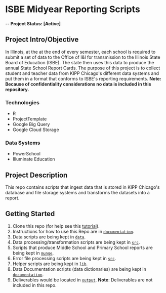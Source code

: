 # ISBE Midyear Reporting Scripts

#### -- Project Status: [Active]

## Project Intro/Objective
In Illinois, at the at the end of every semester, each school is required to submit a set of data to the Office of I&I for transmission to the Illinois State Board of Education (ISBE). The state then uses this data to produce the annual State School Report Cards. The purpose of this project is to collect student and teacher data from KIPP Chicago's different data systems and put them in a format that conforms to ISBE's reporting requirements. **Note: Because of confidentiality considerations no data is included in this repository.**

### Technologies
* R
* ProjectTemplate
* Google Big Query
* Google Cloud Storage

### Data Systems
* PowerSchool
* Illuminate Education

## Project Description
This repo contains scripts that ingest data that is stored in KIPP Chicago's database and file storage systems and transforms the datasets into a report.

## Getting Started

1. Clone this repo (for help see this [tutorial](https://help.github.com/articles/cloning-a-repository/)).
1. Instructions for how to use this Repo are in [`documentation`](https://github.com/kippchicago/isbe_midyear_reporting/blob/master/documentation/PROJECT-USE-INSTRUCTIONS.md). 
1. Data scripts are being kept in [`data`](https://github.com/kippchicago/isbe_midyear_reporting/tree/master/data).
1. Data processing/transformation scripts are being kept in [`src`](https://github.com/kippchicago/isbe_midyear_reporting/tree/master/munge). 
1. Scripts that produce Middle School and Primary School reports are being kept in [`munge`](https://github.com/kippchicago/isbe_midyear_reporting/tree/master/src). 
1. Error file processing scripts are being kept in [`src`](https://github.com/kippchicago/isbe_midyear_reporting/tree/master/src).
1. Helper scripts are being kept in [`lib`](https://github.com/kippchicago/isbe_midyear_reporting/tree/master/lib). 
1. Data Documentation scripts (data dictionaries) are being kept in [`documentation`](https://github.com/kippchicago/isbe_midyear_reporting/tree/master/documentation).
1. Deliverables would be located in [`output`](https://github.com/kippchicago/isbe_midyear_reporting/tree/master/output). **Note**: Deliverables are not included in this repo.
